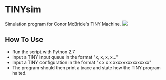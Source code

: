 # TINYsim
Simulation program for Conor McBride's TINY Machine.
![](https://user-images.githubusercontent.com/30571778/32622915-62d064a6-c57c-11e7-9242-d514947e9bec.png)
## How To Use
+ Run the script with Python 2.7
+ Input a TINY input queue in the format "x, x, x, x..."
+ Input a TINY configuration in the format "x x x x  xxxxxxxxxxxxxxx"
+ The program should then print a trace and state how the TINY program halted.
